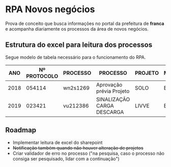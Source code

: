 # RPA Novos negócios

Prova de conceito que busca informações no portal da prefeitura de **franca** e acompanha diariamente os processos da área de novos negócios. 

## Estrutura do excel para leitura dos processos

Segue modelo de tabela necessário para o funcionamento do RPA.

ANO	|   Nº PROTOCOLO	| PROCESSO	| PROCESSO	                 | PROJETO	              | MATRIZ
----|-------------------|-----------|----------------------------|------------------------|---------
2018|	054114	        | wn2s1269	| Aprovação prévia Projeto   | 	SOLO	              | BILD
2019|	023421	        | vu212386	| SINALIZAÇÃO CARGA DESCARGA | 	LIVVE	              | BILD


## Roadmap 

- Implementar leitura de excel do sharepoint
- ~~Notificação também quando não houver alteração de projetos~~
- Criar validador de erro no processo ("na pesquisa, caso o processo não consiga ser pesquisado, lidar com a continuação")
